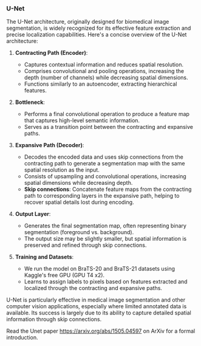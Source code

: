 ### U-Net

The U-Net architecture, originally designed for biomedical image segmentation, is widely recognized for its effective feature extraction and precise localization capabilities. Here's a concise overview of the U-Net architecture:

1. **Contracting Path (Encoder)**:
   - Captures contextual information and reduces spatial resolution.
   - Comprises convolutional and pooling operations, increasing the depth (number of channels) while decreasing spatial dimensions.
   - Functions similarly to an autoencoder, extracting hierarchical features.

2. **Bottleneck**:
   - Performs a final convolutional operation to produce a feature map that captures high-level semantic information.
   - Serves as a transition point between the contracting and expansive paths.

3. **Expansive Path (Decoder)**:
   - Decodes the encoded data and uses skip connections from the contracting path to generate a segmentation map with the same spatial resolution as the input.
   - Consists of upsampling and convolutional operations, increasing spatial dimensions while decreasing depth.
   - **Skip connections**: Concatenate feature maps from the contracting path to corresponding layers in the expansive path, helping to recover spatial details lost during encoding.

4. **Output Layer**:
   - Generates the final segmentation map, often representing binary segmentation (foreground vs. background).
   - The output size may be slightly smaller, but spatial information is preserved and refined through skip connections.

5. **Training and Datasets**:
   - We run the model on BraTS-20 and BraTS-21 datasets using Kaggle's free GPU (GPU T4 x2).
   - Learns to assign labels to pixels based on features extracted and localized through the contracting and expansive paths.

U-Net is particularly effective in medical image segmentation and other computer vision applications, especially where limited annotated data is available. Its success is largely due to its ability to capture detailed spatial information through skip connections.

Read the Unet paper https://arxiv.org/abs/1505.04597 on ArXiv for a formal introduction.
